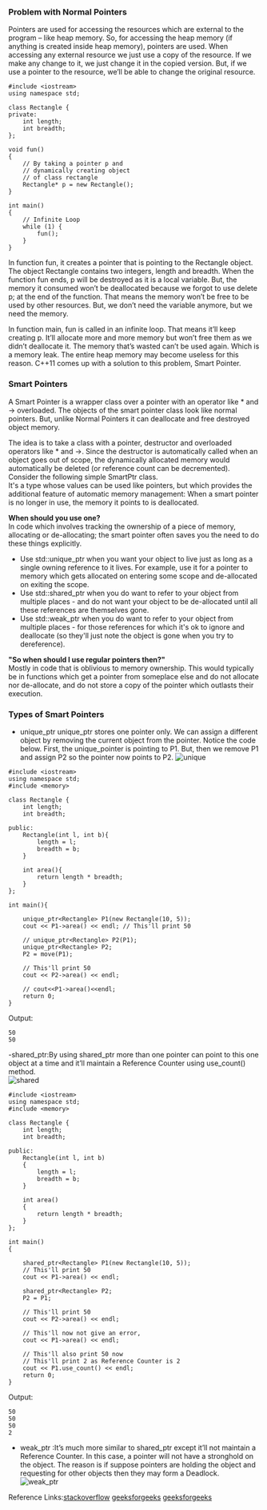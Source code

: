 ### Problem with Normal Pointers 
Pointers are used for accessing the resources which are external to the program – like heap memory. So, for accessing the heap memory (if anything is created inside heap memory), pointers are used. When accessing any external resource we just use a copy of the resource. If we make any change to it, we just change it in the copied version. But, if we use a pointer to the resource, we’ll be able to change the original resource.
```
#include <iostream>
using namespace std;

class Rectangle {
private:
	int length;
	int breadth;
};

void fun()
{
	// By taking a pointer p and
	// dynamically creating object
	// of class rectangle
	Rectangle* p = new Rectangle();
}

int main()
{
	// Infinite Loop
	while (1) {
		fun();
	}
}
```
In function fun, it creates a pointer that is pointing to the Rectangle object. The object Rectangle contains two integers, length and breadth. When the function fun ends, p will be destroyed as it is a local variable. But, the memory it consumed won’t be deallocated because we forgot to use delete p; at the end of the function. That means the memory won’t be free to be used by other resources. But, we don’t need the variable anymore, but we need the memory.                    
    

In function main, fun is called in an infinite loop. That means it’ll keep creating p. It’ll allocate more and more memory but won’t free them as we didn’t deallocate it. The memory that’s wasted can’t be used again. Which is a memory leak. The entire heap memory may become useless for this reason. C++11 comes up with a solution to this problem, Smart Pointer.                             








### Smart Pointers
A Smart Pointer is a wrapper class over a pointer with an operator like * and -> overloaded. The objects of the smart pointer class look like normal pointers. But, unlike Normal Pointers it can deallocate and free destroyed object memory.                        

The idea is to take a class with a pointer, destructor and overloaded operators like * and ->. Since the destructor is automatically called when an object goes out of scope, the dynamically allocated memory would automatically be deleted (or reference count can be decremented). Consider the following simple SmartPtr class.         
It's a type whose values can be used like pointers, but which provides the additional feature of automatic memory management:
When a smart pointer is no longer in use, the memory it points to is deallocated.                    

**When should you use one?**                                           
In code which involves tracking the ownership of a piece of memory,
allocating or de-allocating; the smart pointer often saves you the need to do these things explicitly.                                

- Use std::unique_ptr when you want your object to live just as long as a single owning reference to it lives. For example, use it for a pointer to memory which gets allocated on entering some scope and de-allocated on exiting the scope.
- Use std::shared_ptr when you do want to refer to your object from multiple places - 
and do not want your object to be de-allocated until all these references are themselves gone.
- Use std::weak_ptr when you do want to refer to your object from multiple places - 
for those references for which it's ok to ignore and deallocate (so they'll just note the object is gone when you try to dereference).                          

**"So when should I use regular pointers then?"**                                
Mostly in code that is oblivious to memory ownership. This would typically be in functions which get a pointer from someplace else and do not allocate nor de-allocate,
and do not store a copy of the pointer which outlasts their execution.   


### Types of Smart Pointers

- unique_ptr
unique_ptr stores one pointer only. We can assign a different object by removing the current object from the pointer. Notice the code below. First, the unique_pointer is pointing to P1. But, then we remove P1 and assign P2 so the pointer now points to P2.
![unique](https://user-images.githubusercontent.com/103468688/199694398-8583ff37-1092-4189-afa5-c1f6f11ebc9d.PNG)
```
#include <iostream>
using namespace std;
#include <memory>

class Rectangle {
	int length;
	int breadth;

public:
	Rectangle(int l, int b){
		length = l;
		breadth = b;
	}

	int area(){
		return length * breadth;
	}
};

int main(){

	unique_ptr<Rectangle> P1(new Rectangle(10, 5));
	cout << P1->area() << endl; // This'll print 50

	// unique_ptr<Rectangle> P2(P1);
	unique_ptr<Rectangle> P2;
	P2 = move(P1);

	// This'll print 50
	cout << P2->area() << endl;

	// cout<<P1->area()<<endl;
	return 0;
}
```
Output:
```
50
50
```
-shared_ptr:By using shared_ptr more than one pointer can point to this one object at a time and it’ll maintain a Reference Counter using use_count() method.                   
![shared](https://user-images.githubusercontent.com/103468688/199694696-9a137ee8-79af-447d-aa3e-e6c19958ef96.PNG)
```
#include <iostream>
using namespace std;
#include <memory>

class Rectangle {
	int length;
	int breadth;

public:
	Rectangle(int l, int b)
	{
		length = l;
		breadth = b;
	}

	int area()
	{
		return length * breadth;
	}
};

int main()
{

	shared_ptr<Rectangle> P1(new Rectangle(10, 5));
	// This'll print 50
	cout << P1->area() << endl;

	shared_ptr<Rectangle> P2;
	P2 = P1;

	// This'll print 50
	cout << P2->area() << endl;

	// This'll now not give an error,
	cout << P1->area() << endl;

	// This'll also print 50 now
	// This'll print 2 as Reference Counter is 2
	cout << P1.use_count() << endl;
	return 0;
}
```
Output:
```
50
50
50
2
```
- weak_ptr :It’s much more similar to shared_ptr except it’ll not maintain a Reference Counter. In this case, a pointer will not have a stronghold on the object. The reason is if suppose pointers are holding the object and requesting for other objects then they may form a Deadlock.                           
![weak_ptr](https://user-images.githubusercontent.com/103468688/199694964-1026a2ac-e660-4fb6-afbc-8f641a6bb932.PNG)



Reference Links:[stackoverflow](https://stackoverflow.com/questions/106508/what-is-a-smart-pointer-and-when-should-i-use-one) [geeksforgeeks](https://www.geeksforgeeks.org/smart-pointers-cpp/) [geeksforgeeks](https://www.geeksforgeeks.org/auto_ptr-unique_ptr-shared_ptr-weak_ptr-2/)
